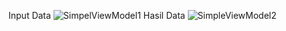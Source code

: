 Input Data
![SimpelViewModel1](https://github.com/user-attachments/assets/d67b1589-3f3e-4e27-a942-0b5290828380)
Hasil Data
![SimpleViewModel2](https://github.com/user-attachments/assets/8ff656f6-95f2-424f-bcbf-52dffc009271)
